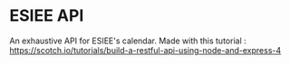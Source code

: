 # ESIEE API
An exhaustive API for ESIEE's calendar.
Made with this tutorial : https://scotch.io/tutorials/build-a-restful-api-using-node-and-express-4
